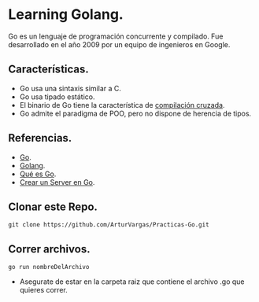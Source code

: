 
# Learning Golang.

Go es un lenguaje de programación concurrente y compilado.
Fue desarrollado en el año 2009 por un equipo de ingenieros en Google.

## Características.

* Go usa una sintaxis similar a C.
* Go usa tipado estático.
* El binario de Go tiene la característica de [compilación cruzada](https://es.wikipedia.org/wiki/Compilador_cruzado).
* Go admite el paradigma de POO, pero no dispone de herencia de tipos.

## Referencias.
* [Go](https://golang.org/).
* [Golang](https://es.wikipedia.org/wiki/Go_(lenguaje_de_programaci%C3%B3n)).
* [Qué es Go](https://codigofacilito.com/articulos/que-es-go).
* [Crear un Server en Go](https://hackernoon.com/how-to-create-a-web-server-in-go-a064277287c9).

## Clonar este Repo.
`git clone https://github.com/ArturVargas/Practicas-Go.git`

## Correr archivos.
`go run nombreDelArchivo`
* Asegurate de estar en la carpeta raiz que contiene el archivo .go que quieres correr.

